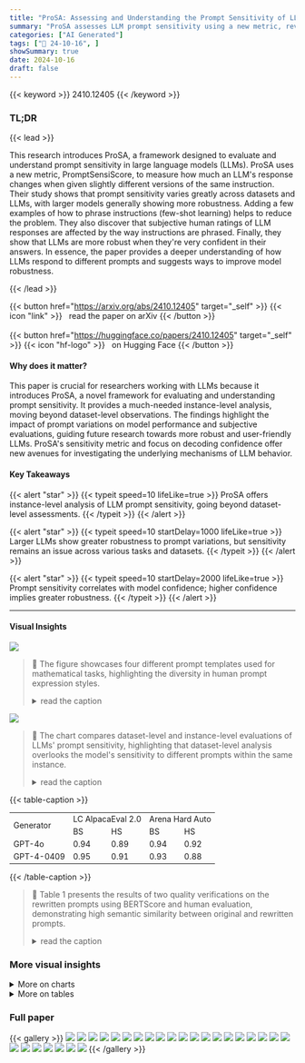 ```yaml
---
title: "ProSA: Assessing and Understanding the Prompt Sensitivity of LLMs"
summary: "ProSA assesses LLM prompt sensitivity using a new metric, revealing that larger models are more robust but subjective evaluations are also affected by prompt variations."
categories: ["AI Generated"]
tags: ["🔖 24-10-16", ]
showSummary: true
date: 2024-10-16
draft: false
---
```


{{< keyword >}} 2410.12405 {{< /keyword >}}

### TL;DR


{{< lead >}}

This research introduces ProSA, a framework designed to evaluate and understand prompt sensitivity in large language models (LLMs).  ProSA uses a new metric, PromptSensiScore, to measure how much an LLM's response changes when given slightly different versions of the same instruction.  Their study shows that prompt sensitivity varies greatly across datasets and LLMs, with larger models generally showing more robustness.  Adding a few examples of how to phrase instructions (few-shot learning) helps to reduce the problem.  They also discover that subjective human ratings of LLM responses are affected by the way instructions are phrased.  Finally, they show that LLMs are more robust when they're very confident in their answers.  In essence, the paper provides a deeper understanding of how LLMs respond to different prompts and suggests ways to improve model robustness.

{{< /lead >}}


{{< button href="https://arxiv.org/abs/2410.12405" target="_self" >}}
{{< icon "link" >}} &nbsp; read the paper on arXiv
{{< /button >}}
<br><br>
{{< button href="https://huggingface.co/papers/2410.12405" target="_self" >}}
{{< icon "hf-logo" >}} &nbsp; on Hugging Face
{{< /button >}}

#### Why does it matter?
This paper is crucial for researchers working with LLMs because it introduces ProSA, a novel framework for evaluating and understanding prompt sensitivity.  It provides a much-needed instance-level analysis, moving beyond dataset-level observations.  The findings highlight the impact of prompt variations on model performance and subjective evaluations, guiding future research towards more robust and user-friendly LLMs.  ProSA's sensitivity metric and focus on decoding confidence offer new avenues for investigating the underlying mechanisms of LLM behavior.
#### Key Takeaways

{{< alert "star" >}}
{{< typeit speed=10 lifeLike=true >}} ProSA offers instance-level analysis of LLM prompt sensitivity, going beyond dataset-level assessments. {{< /typeit >}}
{{< /alert >}}

{{< alert "star" >}}
{{< typeit speed=10 startDelay=1000 lifeLike=true >}} Larger LLMs show greater robustness to prompt variations, but sensitivity remains an issue across various tasks and datasets. {{< /typeit >}}
{{< /alert >}}

{{< alert "star" >}}
{{< typeit speed=10 startDelay=2000 lifeLike=true >}} Prompt sensitivity correlates with model confidence; higher confidence implies greater robustness. {{< /typeit >}}
{{< /alert >}}

------
#### Visual Insights



![](https://ai-paper-reviewer.com/2410.12405/figures_1_0.png)

> 🔼 The figure showcases four different prompt templates used for mathematical tasks, highlighting the diversity in human prompt expression styles.
> <details>
> <summary>read the caption</summary>
> Figure 1: A Showcase of the Four Prompt Templates on MATH. These four prompt templates represent four different styles of constructing prompts, serving as an example of the diversity in human prompt expression.
> </details>





![](https://ai-paper-reviewer.com/2410.12405/charts_3_0.png)

> 🔼 The chart compares dataset-level and instance-level evaluations of LLMs' prompt sensitivity, highlighting that dataset-level analysis overlooks the model's sensitivity to different prompts within the same instance.
> <details>
> <summary>read the caption</summary>
> Figure 2: A Comparision of Evaluating LLMs' Prompt Sensitivity. ✓ and X indicate the accuracy of the LLM's responses. In this example, LLMs appear robust at the dataset level evaluation (calculated from the variance of different templates), but this overlooks the sensitivity of LLMs to different templates within the same instance.
> </details>





{{< table-caption >}}
<table id='0' style='font-size:14px'><tr><td rowspan="2">Generator</td><td colspan="2">LC AlpacaEval 2.0</td><td colspan="2">Arena Hard Auto</td></tr><tr><td>BS</td><td>HS</td><td>BS</td><td>HS</td></tr><tr><td>GPT-4o</td><td>0.94</td><td>0.89</td><td>0.94</td><td>0.92</td></tr><tr><td>GPT-4-0409</td><td>0.95</td><td>0.91</td><td>0.93</td><td>0.88</td></tr></table>{{< /table-caption >}}

> 🔼 Table 1 presents the results of two quality verifications on the rewritten prompts using BERTScore and human evaluation, demonstrating high semantic similarity between original and rewritten prompts.
> <details>
> <summary>read the caption</summary>
> Table 1: Verifications for Rewritten Prompts. Here, BS stands for BERTScore, and HS stands for Human-labeled Similarity.
> </details>



### More visual insights



<details>
<summary>More on charts
</summary>


![](https://ai-paper-reviewer.com/2410.12405/charts_4_0.png)

> 🔼 The chart displays the average performance and prompt sensitivity score (PSS) across four datasets for several LLMs, revealing variations in prompt sensitivity among models and datasets.
> <details>
> <summary>read the caption</summary>
> Figure 3: Main Results of Prompt Sensitivity. The scatter represents the average performance score of 12 prompts and the PSS under different datasets.
> </details>


![](https://ai-paper-reviewer.com/2410.12405/charts_5_0.png)

> 🔼 The chart displays the relationship between the size of a language model (in billions of parameters) and its prompt sensitivity, as measured by the average PromptSensiScore (PSS) across four datasets.
> <details>
> <summary>read the caption</summary>
> Figure 4: Prompt Sensitivity vs. Model Size. The comparative charts display the relationship between the size of the model's parameters and prompts sensitivity. PSS refers to the average PSS of four datasets.
> </details>


![](https://ai-paper-reviewer.com/2410.12405/charts_6_0.png)

> 🔼 The chart shows the impact of few-shot examples on the performance and prompt sensitivity of four different sized language models on two datasets, CommonsenseQA and ARC-Challenge.
> <details>
> <summary>read the caption</summary>
> Figure 5: Impact of Few-shot on the Performance and Sensitivity. Conduct experiments on the CommonsenseQA and ARC-Challenge datasets using five few-shot settings and four models from the Qwen series. The blue line represents the changes in the scores of LLMs (using the left scale). The orange line represents the changes in the PSS of LLMs (using the right scale).
> </details>


![](https://ai-paper-reviewer.com/2410.12405/charts_8_0.png)

> 🔼 The bar chart visualizes the average prompt sensitivity scores (PSS) across different task categories, revealing variations in LLM robustness across various tasks.
> <details>
> <summary>read the caption</summary>
> Figure 6: Prompt Sensitivity of Different Categories on Arena Hard Auto. We separately presented the five most sensitive and the five least sensitive categories on Arena Hard Auto. The PSS for a particular category refers to the average of the PSS of five LLMs in that category.
> </details>


![](https://ai-paper-reviewer.com/2410.12405/charts_8_1.png)

> 🔼 The chart displays the relationship between model confidence and prompt sensitivity across three different LLMs, categorized by their prompt sensitivity scores.
> <details>
> <summary>read the caption</summary>
> Figure 7: The Relationship between Model Confidence and Prompt Sensitivity on CommonsenseQA. Each bar represents the model’s average confidence when its PPS falls within that interval. Note that due to variations in model and vocabulary size, cross-model confidence comparisons are not meaningful.
> </details>


</details>



<details>
<summary>More on tables
</summary>


{{< table-caption >}}
<table id='3' style='font-size:14px'><tr><td>Benchmarks</td><td>LC AlpacaEval 2.0</td><td>Arena Hard Auto</td></tr><tr><td>Reference</td><td>0.167</td><td>0.275</td></tr><tr><td>InternLM2-20B-Chat</td><td>0.022</td><td>0.249</td></tr><tr><td>Llama3-8B-Instruct</td><td>0.013</td><td>0.266</td></tr><tr><td>Llama3-70B-Instruct</td><td>0.016</td><td>0.258</td></tr><tr><td>Qwen1.5-14B-Chat</td><td>0.022</td><td>0.249</td></tr><tr><td>Qwen1.5-72B-Chat</td><td>0.036</td><td>0.250</td></tr></table>{{< /table-caption >}}
> 🔼 Table 2 presents the Prompt Sensitivity Score (PSS) for several LLMs across two subjective evaluation benchmarks, showing their robustness to prompt variations.
> <details>
> <summary>read the caption</summary>
> Table 2: PSS on LC AlpacaEval 2.0 and Arena Hard Auto. Reference refers to the average quality difference of responses generated by Llama3-8b-Instruct and Llama3-70b-Instruct. The others represent the PSS of LLMs under the three prompt versions (One original and two generated). Due to the different default comparison models, the PSS of LC AlpacaEval 2.0 and Arena Hard cannot be directly compared.
> </details>

{{< table-caption >}}
<table id='5' style='font-size:14px'><tr><td>Examples</td><td>Responses</td><td>PSS</td></tr><tr><td>1</td><td>[1, 1, 1, 1, 1, 1, 1, 1, 1, 1]</td><td>0</td></tr><tr><td>2</td><td>[1, 1, 1, 0, 1, 1, 1 1, 1, 1]</td><td>0.17</td></tr><tr><td>3</td><td>[1, 1, 0, 0, 1, 1, 0, 1, 1, 1, 1, 1]</td><td>0.41</td></tr></table>{{< /table-caption >}}
> 🔼 Table 3 shows examples of model responses to different prompts for three instances, illustrating the variation in correctness and the calculation of the PromptSensiScore (PSS).
> <details>
> <summary>read the caption</summary>
> Table 3: Examples of Model Responses and PSS. This table provides three examples of what the PSS values are for given responses.
> </details>

{{< table-caption >}}
<table id='22' style='font-size:20px'><tr><td>LLMs</td><td>PSS</td><td>Avg Acc.</td></tr><tr><td>Claude-3.5-sonnet</td><td>0.14</td><td>76.37</td></tr><tr><td>GPT-4o</td><td>0.15</td><td>79.78</td></tr><tr><td>Llama3-8B-Instruct</td><td>0.10</td><td>54.73</td></tr><tr><td>Llama3-70B-Instruct</td><td>0.07</td><td>70.83</td></tr><tr><td>Qwen1.5-72B-Instruct</td><td>0.15</td><td>57.88</td></tr></table>{{< /table-caption >}}
> 🔼 The table presents the prompt sensitivity (PSS) and average accuracy of several LLMs on the HumanEval benchmark.
> <details>
> <summary>read the caption</summary>
> Table 4: Results about Several Models on Humaneval.
> </details>

</details>


### Full paper

{{< gallery >}}
<img src="https://ai-paper-reviewer.com/2410.12405/1.png" class="grid-w50 md:grid-w33 xl:grid-w25" />
<img src="https://ai-paper-reviewer.com/2410.12405/2.png" class="grid-w50 md:grid-w33 xl:grid-w25" />
<img src="https://ai-paper-reviewer.com/2410.12405/3.png" class="grid-w50 md:grid-w33 xl:grid-w25" />
<img src="https://ai-paper-reviewer.com/2410.12405/4.png" class="grid-w50 md:grid-w33 xl:grid-w25" />
<img src="https://ai-paper-reviewer.com/2410.12405/5.png" class="grid-w50 md:grid-w33 xl:grid-w25" />
<img src="https://ai-paper-reviewer.com/2410.12405/6.png" class="grid-w50 md:grid-w33 xl:grid-w25" />
<img src="https://ai-paper-reviewer.com/2410.12405/7.png" class="grid-w50 md:grid-w33 xl:grid-w25" />
<img src="https://ai-paper-reviewer.com/2410.12405/8.png" class="grid-w50 md:grid-w33 xl:grid-w25" />
<img src="https://ai-paper-reviewer.com/2410.12405/9.png" class="grid-w50 md:grid-w33 xl:grid-w25" />
<img src="https://ai-paper-reviewer.com/2410.12405/10.png" class="grid-w50 md:grid-w33 xl:grid-w25" />
<img src="https://ai-paper-reviewer.com/2410.12405/11.png" class="grid-w50 md:grid-w33 xl:grid-w25" />
<img src="https://ai-paper-reviewer.com/2410.12405/12.png" class="grid-w50 md:grid-w33 xl:grid-w25" />
<img src="https://ai-paper-reviewer.com/2410.12405/13.png" class="grid-w50 md:grid-w33 xl:grid-w25" />
<img src="https://ai-paper-reviewer.com/2410.12405/14.png" class="grid-w50 md:grid-w33 xl:grid-w25" />
<img src="https://ai-paper-reviewer.com/2410.12405/15.png" class="grid-w50 md:grid-w33 xl:grid-w25" />
<img src="https://ai-paper-reviewer.com/2410.12405/16.png" class="grid-w50 md:grid-w33 xl:grid-w25" />
<img src="https://ai-paper-reviewer.com/2410.12405/17.png" class="grid-w50 md:grid-w33 xl:grid-w25" />
<img src="https://ai-paper-reviewer.com/2410.12405/18.png" class="grid-w50 md:grid-w33 xl:grid-w25" />
<img src="https://ai-paper-reviewer.com/2410.12405/19.png" class="grid-w50 md:grid-w33 xl:grid-w25" />
<img src="https://ai-paper-reviewer.com/2410.12405/20.png" class="grid-w50 md:grid-w33 xl:grid-w25" />
<img src="https://ai-paper-reviewer.com/2410.12405/21.png" class="grid-w50 md:grid-w33 xl:grid-w25" />
<img src="https://ai-paper-reviewer.com/2410.12405/22.png" class="grid-w50 md:grid-w33 xl:grid-w25" />
<img src="https://ai-paper-reviewer.com/2410.12405/23.png" class="grid-w50 md:grid-w33 xl:grid-w25" />
<img src="https://ai-paper-reviewer.com/2410.12405/24.png" class="grid-w50 md:grid-w33 xl:grid-w25" />
<img src="https://ai-paper-reviewer.com/2410.12405/25.png" class="grid-w50 md:grid-w33 xl:grid-w25" />
<img src="https://ai-paper-reviewer.com/2410.12405/26.png" class="grid-w50 md:grid-w33 xl:grid-w25" />
<img src="https://ai-paper-reviewer.com/2410.12405/27.png" class="grid-w50 md:grid-w33 xl:grid-w25" />
{{< /gallery >}}